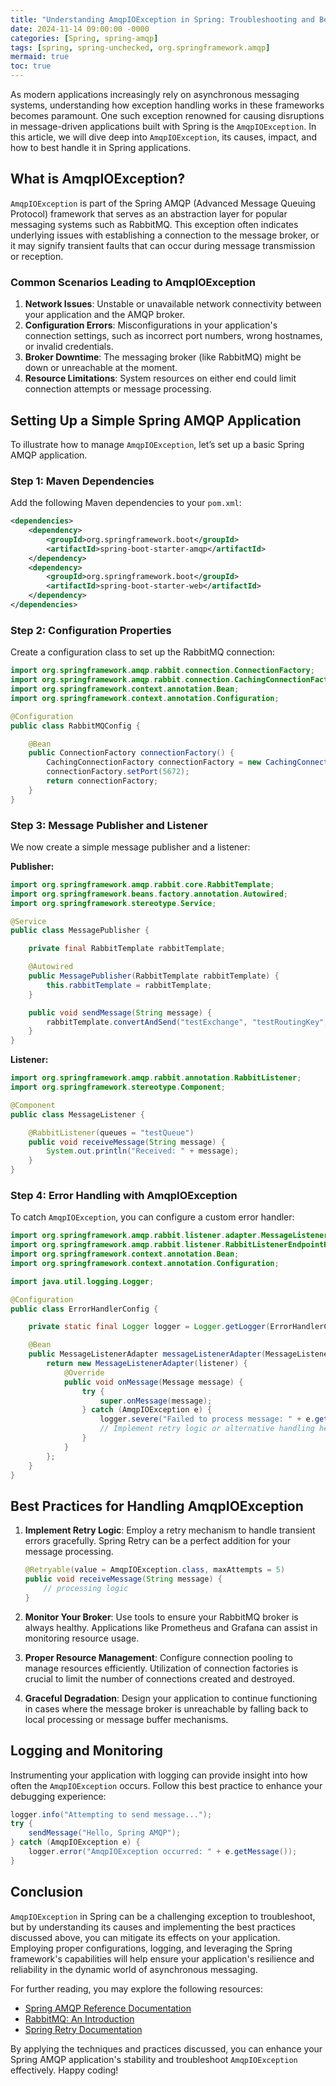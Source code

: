 ```yaml
---
title: "Understanding AmqpIOException in Spring: Troubleshooting and Best Practices"
date: 2024-11-14 09:00:00 -0000
categories: [Spring, spring-amqp]
tags: [spring, spring-unchecked, org.springframework.amqp]
mermaid: true
toc: true
---
```



As modern applications increasingly rely on asynchronous messaging systems, understanding how exception handling works in these frameworks becomes paramount. One such exception renowned for causing disruptions in message-driven applications built with Spring is the `AmqpIOException`. In this article, we will dive deep into `AmqpIOException`, its causes, impact, and how to best handle it in Spring applications. 

## What is AmqpIOException?

`AmqpIOException` is part of the Spring AMQP (Advanced Message Queuing Protocol) framework that serves as an abstraction layer for popular messaging systems such as RabbitMQ. This exception often indicates underlying issues with establishing a connection to the message broker, or it may signify transient faults that can occur during message transmission or reception.

### Common Scenarios Leading to AmqpIOException

1. **Network Issues**: Unstable or unavailable network connectivity between your application and the AMQP broker.
2. **Configuration Errors**: Misconfigurations in your application's connection settings, such as incorrect port numbers, wrong hostnames, or invalid credentials.
3. **Broker Downtime**: The messaging broker (like RabbitMQ) might be down or unreachable at the moment.
4. **Resource Limitations**: System resources on either end could limit connection attempts or message processing.

## Setting Up a Simple Spring AMQP Application

To illustrate how to manage `AmqpIOException`, let’s set up a basic Spring AMQP application.

### Step 1: Maven Dependencies

Add the following Maven dependencies to your `pom.xml`:

```xml
<dependencies>
    <dependency>
        <groupId>org.springframework.boot</groupId>
        <artifactId>spring-boot-starter-amqp</artifactId>
    </dependency>
    <dependency>
        <groupId>org.springframework.boot</groupId>
        <artifactId>spring-boot-starter-web</artifactId>
    </dependency>
</dependencies>
```

### Step 2: Configuration Properties

Create a configuration class to set up the RabbitMQ connection:

```java
import org.springframework.amqp.rabbit.connection.ConnectionFactory;
import org.springframework.amqp.rabbit.connection.CachingConnectionFactory;
import org.springframework.context.annotation.Bean;
import org.springframework.context.annotation.Configuration;

@Configuration
public class RabbitMQConfig {

    @Bean
    public ConnectionFactory connectionFactory() {
        CachingConnectionFactory connectionFactory = new CachingConnectionFactory("localhost");
        connectionFactory.setPort(5672);
        return connectionFactory;
    }
}
```

### Step 3: Message Publisher and Listener

We now create a simple message publisher and a listener:

**Publisher:**

```java
import org.springframework.amqp.rabbit.core.RabbitTemplate;
import org.springframework.beans.factory.annotation.Autowired;
import org.springframework.stereotype.Service;

@Service
public class MessagePublisher {

    private final RabbitTemplate rabbitTemplate;

    @Autowired
    public MessagePublisher(RabbitTemplate rabbitTemplate) {
        this.rabbitTemplate = rabbitTemplate;
    }

    public void sendMessage(String message) {
        rabbitTemplate.convertAndSend("testExchange", "testRoutingKey", message);
    }
}
```

**Listener:**

```java
import org.springframework.amqp.rabbit.annotation.RabbitListener;
import org.springframework.stereotype.Component;

@Component
public class MessageListener {

    @RabbitListener(queues = "testQueue")
    public void receiveMessage(String message) {
        System.out.println("Received: " + message);
    }
}
```

### Step 4: Error Handling with AmqpIOException

To catch `AmqpIOException`, you can configure a custom error handler:

```java
import org.springframework.amqp.rabbit.listener.adapter.MessageListenerAdapter;
import org.springframework.amqp.rabbit.listener.RabbitListenerEndpointRegistry;
import org.springframework.context.annotation.Bean;
import org.springframework.context.annotation.Configuration;

import java.util.logging.Logger;

@Configuration
public class ErrorHandlerConfig {

    private static final Logger logger = Logger.getLogger(ErrorHandlerConfig.class.getName());

    @Bean
    public MessageListenerAdapter messageListenerAdapter(MessageListener listener) {
        return new MessageListenerAdapter(listener) {
            @Override
            public void onMessage(Message message) {
                try {
                    super.onMessage(message);
                } catch (AmqpIOException e) {
                    logger.severe("Failed to process message: " + e.getMessage());
                    // Implement retry logic or alternative handling here
                } 
            }
        };
    }
}
```

## Best Practices for Handling AmqpIOException

1. **Implement Retry Logic**: Employ a retry mechanism to handle transient errors gracefully. Spring Retry can be a perfect addition for your message processing.

   ```java
   @Retryable(value = AmqpIOException.class, maxAttempts = 5)
   public void receiveMessage(String message) {
       // processing logic
   }
   ```

2. **Monitor Your Broker**: Use tools to ensure your RabbitMQ broker is always healthy. Applications like Prometheus and Grafana can assist in monitoring resource usage.

3. **Proper Resource Management**: Configure connection pooling to manage resources efficiently. Utilization of connection factories is crucial to limit the number of connections created and destroyed.

4. **Graceful Degradation**: Design your application to continue functioning in cases where the message broker is unreachable by falling back to local processing or message buffer mechanisms.

## Logging and Monitoring

Instrumenting your application with logging can provide insight into how often the `AmqpIOException` occurs. Follow this best practice to enhance your debugging experience:

```java
logger.info("Attempting to send message...");
try {
    sendMessage("Hello, Spring AMQP");
} catch (AmqpIOException e) {
    logger.error("AmqpIOException occurred: " + e.getMessage());
}
```

## Conclusion

`AmqpIOException` in Spring can be a challenging exception to troubleshoot, but by understanding its causes and implementing the best practices discussed above, you can mitigate its effects on your application. Employing proper configurations, logging, and leveraging the Spring framework's capabilities will help ensure your application's resilience and reliability in the dynamic world of asynchronous messaging.

For further reading, you may explore the following resources:

- [Spring AMQP Reference Documentation](https://docs.spring.io/spring-amqp/docs/current/reference/html/)
- [RabbitMQ: An Introduction](https://www.rabbitmq.com/getstarted.html)
- [Spring Retry Documentation](https://docs.spring.io/spring-retry/docs/current/reference/html/)

By applying the techniques and practices discussed, you can enhance your Spring AMQP application's stability and troubleshoot `AmqpIOException` effectively. Happy coding!